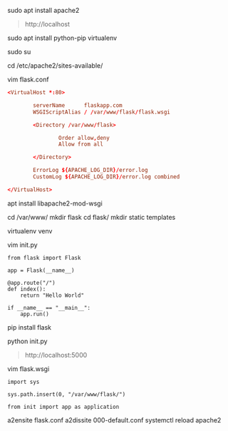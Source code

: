 sudo apt install apache2
> http://localhost

sudo apt install python-pip virtualenv

sudo su

cd /etc/apache2/sites-available/

vim flask.conf

```conf
<VirtualHost *:80>

        serverName      flaskapp.com
        WSGIScriptAlias / /var/www/flask/flask.wsgi

        <Directory /var/www/flask>

                Order allow,deny
                Allow from all

        </Directory>

        ErrorLog ${APACHE_LOG_DIR}/error.log
        CustomLog ${APACHE_LOG_DIR}/error.log combined

</VirtualHost>
```

apt install libapache2-mod-wsgi

cd /var/www/
mkdir flask
cd flask/
mkdir static templates

virtualenv venv

vim init.py

```
from flask import Flask

app = Flask(__name__)

@app.route("/")
def index():
    return "Hello World"

if __name__ == "__main__":
    app.run()
```

pip install flask

python init.py

> http://localhost:5000

vim flask.wsgi

```
import sys

sys.path.insert(0, "/var/www/flask/")

from init import app as application
```

a2ensite flask.conf
a2dissite 000-default.conf
systemctl reload apache2

